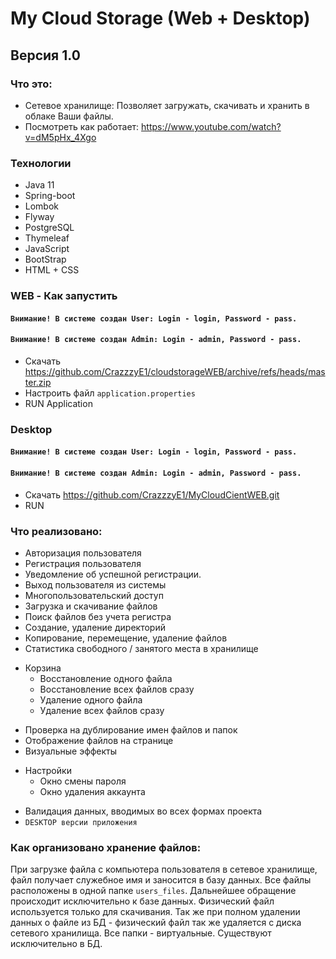 # My Cloud Storage (Web + Desktop)

## Версия 1.0

### Что это:
- Сетевое хранилище: Позволяет загружать, скачивать и хранить в облаке Ваши файлы.
- Посмотреть как работает: https://www.youtube.com/watch?v=dM5pHx_4Xgo

### Технологии
- Java 11 
- Spring-boot 
- Lombok
- Flyway 
- PostgreSQL 
- Thymeleaf
- JavaScript
- BootStrap
- HTML + CSS

### WEB - Как запустить
#### `Внимание! В системе создан User: Login - login, Password - pass.`
#### `Внимание! В системе создан Admin: Login - admin, Password - pass.`
- Скачать https://github.com/CrazzzyE1/cloudstorageWEB/archive/refs/heads/master.zip
- Настроить файл `application.properties`
- RUN Application

### Desktop
#### `Внимание! В системе создан User: Login - login, Password - pass.`
#### `Внимание! В системе создан Admin: Login - admin, Password - pass.`
- Скачать https://github.com/CrazzzyE1/MyCloudCientWEB.git
- RUN

### Что реализовано:
- Авторизация пользователя
- Регистрация пользователя
- Уведомление об успешной регистрации.
- Выход пользователя из системы
- Многопользовательский доступ
- Загрузка и скачивание файлов
- Поиск файлов без учета регистра
- Создание, удаление директорий
- Копирование, перемещение, удаление файлов
- Статистика свободного / занятого места в хранилище
+ Корзина
  - Восстановление одного файла
  - Восстановление всех файлов сразу
  - Удаление одного файла
  - Удаление всех файлов сразу
- Проверка на дублирование имен файлов и папок
- Отображение файлов на странице
- Визуальные эффекты
+ Настройки
  - Окно смены пароля
  - Окно удаления аккаунта
- Валидация данных, вводимых во всех формах проекта
- `DESKTOP версии приложения`

### Как организовано хранение файлов:
При загрузке файла с компьютера пользователя в сетевое хранилище, файл получает служебное имя и заносится в базу данных.
Все файлы расположены в одной папке `users_files`.
Дальнейшее обращение происходит исключительно к базе данных. 
Физический файл используется только для скачивания.
Так же при полном удалении данных о файле из БД - физический файл так же удаляется с диска сетевого хранилища.
Все папки - виртуальные. Существуют исключительно в БД.
